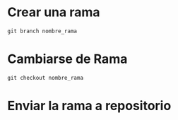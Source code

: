 # Crear una rama

`git branch nombre_rama`

# Cambiarse de Rama

`git checkout nombre_rama`

# Enviar la rama a repositorio
